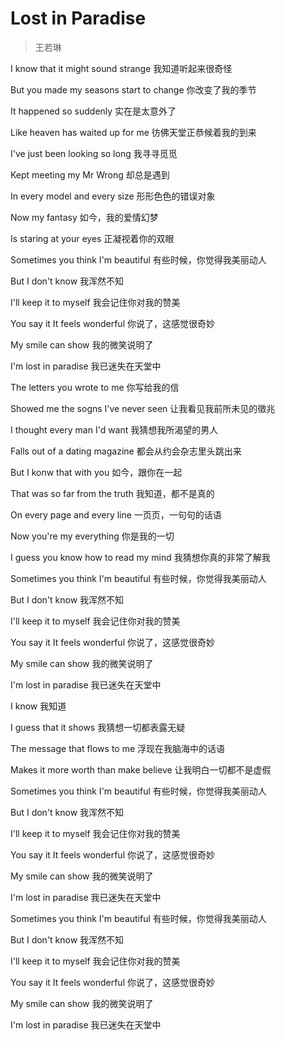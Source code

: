 # Lost in Paradise
> 王若琳

I know that it might sound strange
我知道听起来很奇怪

But you made my seasons start to change
你改变了我的季节

It happened so suddenly
实在是太意外了

Like heaven has waited up for me
彷佛天堂正恭候着我的到来

I've just been looking so long
我寻寻觅觅

Kept meeting my Mr Wrong
却总是遇到

In every model and every size
形形色色的错误对象

Now my fantasy
如今，我的爱情幻梦

Is staring at your eyes
正凝视着你的双眼

Sometimes you think I'm beautiful
有些时候，你觉得我美丽动人

But I don't know
我浑然不知

I'll keep it to myself
我会记住你对我的赞美

You say it It feels wonderful
你说了，这感觉很奇妙

My smile can show
我的微笑说明了

I'm lost in paradise
我已迷失在天堂中

The letters you wrote to me
你写给我的信

Showed me the sogns I've never seen
让我看见我前所未见的徵兆

I thought every man I'd want
我猜想我所渴望的男人

Falls out of a dating magazine
都会从约会杂志里头跳出来

But I konw that with you
如今，跟你在一起

That was so far from the truth
我知道，都不是真的

On every page and every line
一页页，一句句的话语

Now you're my everything
你是我的一切

I guess you know how to read my mind
我猜想你真的非常了解我

Sometimes you think I'm beautiful
有些时候，你觉得我美丽动人

But I don't know
我浑然不知

I'll keep it to myself
我会记住你对我的赞美

You say it It feels wonderful
你说了，这感觉很奇妙

My smile can show
我的微笑说明了

I'm lost in paradise
我已迷失在天堂中

I know
我知道

I guess that it shows
我猜想一切都表露无疑

The message that flows to me
浮现在我脑海中的话语

Makes it more worth than make believe
让我明白一切都不是虚假

Sometimes you think I'm beautiful
有些时候，你觉得我美丽动人

But I don't know
我浑然不知

I'll keep it to myself
我会记住你对我的赞美

You say it It feels wonderful
你说了，这感觉很奇妙

My smile can show
我的微笑说明了

I'm lost in paradise
我已迷失在天堂中

Sometimes you think I'm beautiful
有些时候，你觉得我美丽动人

But I don't know
我浑然不知

I'll keep it to myself
我会记住你对我的赞美

You say it It feels wonderful
你说了，这感觉很奇妙

My smile can show
我的微笑说明了

I'm lost in paradise
我已迷失在天堂中